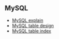 ## MySQL
- [MySQL explain](explain.md)
- [MySQL table design](table_design.md)
- [MySQL table index](table_index.md)